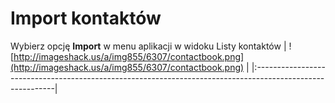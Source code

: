 # Import kontaktów #

Wybierz opcję **Import** w menu aplikacji w widoku Listy kontaktów
| ![http://imageshack.us/a/img855/6307/contactbook.png](http://imageshack.us/a/img855/6307/contactbook.png) |
|:----------------------------------------------------------------------------------------------------------|